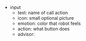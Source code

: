 - input
	- text: name of call action
	- icon: small optional picture
	- emotion: color that robot feels
	- action: what button does
	- advisor: